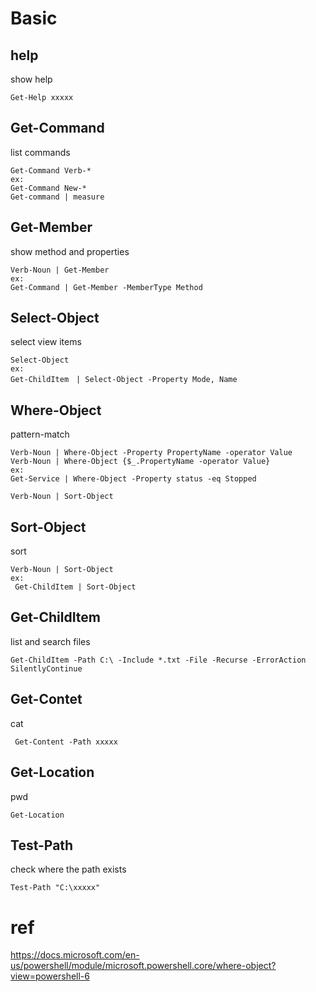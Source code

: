 # Basic

## help
show help
```
Get-Help xxxxx
```

## Get-Command
list commands
```
Get-Command Verb-*
ex:
Get-Command New-*
Get-command | measure
```

## Get-Member
show method and properties
```
Verb-Noun | Get-Member
ex:
Get-Command | Get-Member -MemberType Method
```

## Select-Object
select view items
```
Select-Object
ex:
Get-ChildItem　| Select-Object -Property Mode, Name
```
## Where-Object
pattern-match
```
Verb-Noun | Where-Object -Property PropertyName -operator Value
Verb-Noun | Where-Object {$_.PropertyName -operator Value}
ex:
Get-Service | Where-Object -Property status -eq Stopped

Verb-Noun | Sort-Object
```
## Sort-Object
sort
```
Verb-Noun | Sort-Object
ex:
 Get-ChildItem | Sort-Object
```

## Get-ChildItem
list and search files
```
Get-ChildItem -Path C:\ -Include *.txt -File -Recurse -ErrorAction SilentlyContinue
```

## Get-Contet
cat
```
 Get-Content -Path xxxxx
```


 ## Get-Location
pwd
```
Get-Location
```

## Test-Path
check where the path exists
```
Test-Path "C:\xxxxx"
```

# ref
https://docs.microsoft.com/en-us/powershell/module/microsoft.powershell.core/where-object?view=powershell-6
